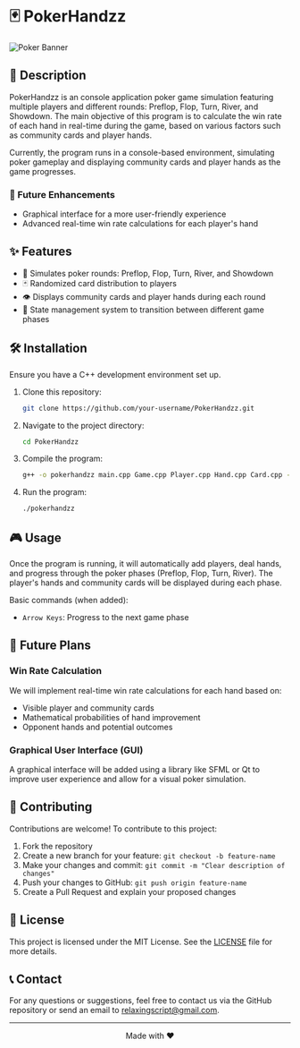    # 🃏 PokerHandzz

   ![Poker Banner](https://via.placeholder.com/800x200?text=PokerHandzz)

   ## 📖 Description

   PokerHandzz is an console application poker game simulation featuring multiple players and different rounds: Preflop, Flop, Turn, River, and Showdown. The main objective of this program is to calculate the win rate of each hand in real-time during the game, based on various factors such as community cards and player hands.
   
   Currently, the program runs in a console-based environment, simulating poker gameplay and displaying community cards and player hands as the game progresses.

   ### 🚀 Future Enhancements

   - Graphical interface for a more user-friendly experience
   - Advanced real-time win rate calculations for each player's hand

   ## ✨ Features

   - 🎲 Simulates poker rounds: Preflop, Flop, Turn, River, and Showdown
   - 🃏 Randomized card distribution to players
   - 👁️ Displays community cards and player hands during each round
   - 🔄 State management system to transition between different game phases

   ## 🛠️ Installation

   Ensure you have a C++ development environment set up.

   1. Clone this repository:
      ```bash
      git clone https://github.com/your-username/PokerHandzz.git
      ```

   2. Navigate to the project directory:
      ```bash
      cd PokerHandzz
      ```

   3. Compile the program:
      ```bash
      g++ -o pokerhandzz main.cpp Game.cpp Player.cpp Hand.cpp Card.cpp -std=c++11
      ```

   4. Run the program:
      ```bash
      ./pokerhandzz
      ```

   ## 🎮 Usage

   Once the program is running, it will automatically add players, deal hands, and progress through the poker phases (Preflop, Flop, Turn, River). The player's hands and community cards will be displayed during each phase.

   Basic commands (when added):
   - `Arrow Keys`: Progress to the next game phase


   ## 🔮 Future Plans

   ### Win Rate Calculation

   We will implement real-time win rate calculations for each hand based on:
   - Visible player and community cards
   - Mathematical probabilities of hand improvement
   - Opponent hands and potential outcomes

   ### Graphical User Interface (GUI)

   A graphical interface will be added using a library like SFML or Qt to improve user experience and allow for a visual poker simulation.

   ## 🤝 Contributing

   Contributions are welcome! To contribute to this project:

   1. Fork the repository
   2. Create a new branch for your feature: `git checkout -b feature-name`
   3. Make your changes and commit: `git commit -m "Clear description of changes"`
   4. Push your changes to GitHub: `git push origin feature-name`
   5. Create a Pull Request and explain your proposed changes

   ## 📄 License

   This project is licensed under the MIT License. See the [LICENSE](LICENSE) file for more details.

   ## 📞 Contact

   For any questions or suggestions, feel free to contact us via the GitHub repository or send an email to relaxingscript@gmail.com.

   ---

   <p align="center">
   Made with ❤️
   </p>
